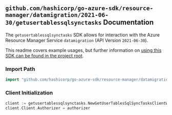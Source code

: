
## `github.com/hashicorp/go-azure-sdk/resource-manager/datamigration/2021-06-30/getusertablessqlsynctasks` Documentation

The `getusertablessqlsynctasks` SDK allows for interaction with the Azure Resource Manager Service `datamigration` (API Version `2021-06-30`).

This readme covers example usages, but further information on [using this SDK can be found in the project root](https://github.com/hashicorp/go-azure-sdk/tree/main/docs).

### Import Path

```go
import "github.com/hashicorp/go-azure-sdk/resource-manager/datamigration/2021-06-30/getusertablessqlsynctasks"
```


### Client Initialization

```go
client := getusertablessqlsynctasks.NewGetUserTablesSqlSyncTasksClientWithBaseURI("https://management.azure.com")
client.Client.Authorizer = authorizer
```

